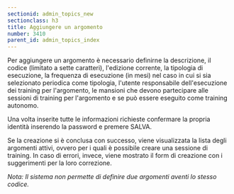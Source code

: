 ```yaml
---
sectionid: admin_topics_new
sectionclass: h3
title: Aggiungere un argomento
number: 3410
parent_id: admin_topics_index
---
```

Per aggiungere un argomento è necessario definirne la descrizione, il codice (limitato a sette caratteri), l'edizione corrente, la tipologia di esecuzione, la frequenza di esecuzione (in mesi) nel caso in cui si sia selezionato periodica come tipologia, l'utente responsabile dell'esecuzione dei training per l'argomento, le mansioni che devono partecipare alle sessioni di training per l'argomento e se può essere eseguito come training autonomo.

Una volta inserite tutte le informazioni richieste confermare la propria identità inserendo la password e premere SALVA.

Se la creazione si è conclusa con successo, viene visualizzata la lista degli argomenti attivi, ovvero per i quali è possibile creare una sessione di training. In caso di errori, invece, viene mostrato il form di creazione con i suggerimenti per la loro correzione.

_Nota: Il sistema non permette di definire due argomenti aventi lo stesso codice._
